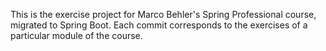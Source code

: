 This is the exercise project for Marco Behler's Spring Professional course, migrated to Spring Boot. Each commit corresponds to the exercises of a particular module of the course.
